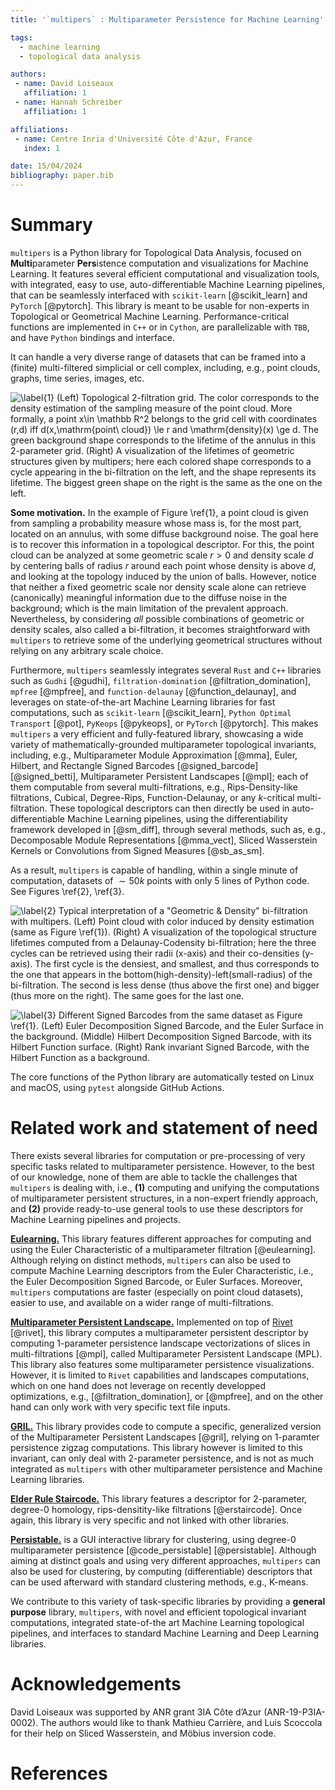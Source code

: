```yaml
---
title: '`multipers` : Multiparameter Persistence for Machine Learning'

tags:
  - machine learning
  - topological data analysis

authors:
 - name: David Loiseaux
   affiliation: 1
 - name: Hannah Schreiber
   affiliation: 1

affiliations:
 - name: Centre Inria d'Université Côte d'Azur, France
   index: 1

date: 15/04/2024
bibliography: paper.bib
---
```


# Summary

`multipers` is a Python library for Topological Data Analysis, focused on **Multi**parameter **Pers**istence computation and visualizations for Machine Learning.
It features several efficient computational and visualization tools, with integrated, easy to use, auto-differentiable Machine Learning pipelines, that can be seamlessly interfaced with 
`scikit-learn` [@scikit_learn] and `PyTorch` [@pytorch].
This library is meant to be usable for non-experts in Topological or Geometrical Machine Learning.
Performance-critical functions are implemented in `C++` or in `Cython`, are parallelizable with `TBB`, and have `Python` bindings and interface.
<!--Additionally, it follows `Gudhi`'s [@gudhi] structure, for future integration.-->
It can handle a very diverse range of datasets that can be framed into a (finite) multi-filtered simplicial or cell complex, including, e.g., point clouds, graphs, time series, images, etc.

![\label{1} 
**(Left)** Topological 2-filtration grid. 
The color corresponds to the density estimation of the sampling measure of the point cloud. 
More formally, a point $x\in \mathbb R^2$ belongs to the grid cell with coordinates $(r,d)$
iff $d(x,\mathrm{point\ cloud}) \le r$ and $\mathrm{density}(x) \ge d$. 
The green background shape corresponds to the lifetime of the annulus in this 2-parameter grid.
**(Right)** A visualization of the lifetimes of geometric structures given by `multipers`; 
here each colored shape corresponds to a cycle appearing in the bi-filtration on the left,
and the shape represents its lifetime. The biggest green shape on the right is the same as the one on the left.](images/annulus.png)

**Some motivation.** In the example of Figure \ref{1}, a point cloud is given from sampling a probability measure whose mass is, for the most part, located on an annulus,
with some diffuse background noise.
The goal here is to recover this information 
in a topological descriptor. For this, the point cloud can be analyzed at some geometric scale $r>0$ and density scale $d$ by centering balls of radius $r$ around each point whose density is above $d$, and looking at the topology induced by the union of balls. 
However, notice that neither a fixed geometric scale nor density scale alone can retrieve (canonically) meaningful information due to the diffuse noise in the background;
which is the main limitation of the prevalent approach.
Nevertheless, by considering *all* possible combinations of geometric or density scales, also called a bi-filtration, it becomes straightforward with `multipers` to retrieve some of the underlying geometrical structures without relying on any arbitrary scale choice. 



Furthermore, `multipers` seamlessly integrates several `Rust` and `C++` libraries such as `Gudhi` [@gudhi], `filtration-domination` [@filtration_domination], `mpfree` [@mpfree], and `function-delaunay` [@function_delaunay],
and leverages on state-of-the-art
Machine Learning libraries for fast computations, such as `scikit-learn` [@scikit_learn], `Python Optimal Transport` [@pot], `PyKeops` [@pykeops], or `PyTorch` [@pytorch]. 
This makes `multipers` a very efficient and fully-featured library, showcasing a wide variety of mathematically-grounded multiparameter topological invariants, including,
e.g., Multiparameter Module Approximation [@mma], Euler, Hilbert, and Rectangle Signed Barcodes [@signed_barcode] [@signed_betti], Multiparameter Persistent Landscapes [@mpl]; each of them computable from several multi-filtrations, e.g.,
Rips-Density-like filtrations, Cubical, Degree-Rips, Function-Delaunay, or any $k$-critical multi-filtration. 
These topological descriptors can then directly be used in auto-differentiable Machine Learning pipelines, using the differentiability framework developed in [@sm_diff],
through several methods, such as, e.g., 
Decomposable Module Representations [@mma_vect], Sliced Wasserstein Kernels or Convolutions from Signed Measures [@sb_as_sm].
<!--Furthermore, by leveraging on several external libraries,-->
As a result, `multipers` is capable of handling, within a single minute of computation, datasets of $\sim 50k$ points with only 5 lines of Python code. See Figures \ref{2}, \ref{3}.


![\label{2} Typical interpretation of a "Geometric \& Density" bi-filtration with `multipers`. 
**(Left)** Point cloud with color induced by density estimation (same as Figure \ref{1}).
**(Right)** A visualization of the topological structure lifetimes computed from a Delaunay-Codensity bi-filtration;
here the three cycles can be retrieved using their radii (x-axis) and their co-densities (y-axis). 
The first cycle is the densiest, and smallest, and thus corresponds to the one that appears in the bottom(high-density)-left(small-radius)
of the bi-filtration. The second is less dense (thus above the first one) and bigger (thus more on the right). The same goes for the last one.](images/3cycles.png)

![\label{3} Different Signed Barcodes from the same dataset as Figure \ref{1}.
**(Left)** Euler Decomposition Signed Barcode, and the Euler Surface in the background.
**(Middle)** Hilbert Decomposition Signed Barcode, with its Hilbert Function surface.
**(Right)** Rank invariant Signed Barcode, with the Hilbert Function as a background.](images/SignedBarcodes.png)

The core functions of the Python library are automatically tested on Linux and macOS, using `pytest` alongside GitHub Actions.


# Related work and statement of need
There exists several libraries for computation or pre-processing of very specific tasks related to multiparameter persistence. However, to the best of our knowledge, none of them are able to tackle the challenges that `multipers` is dealing with, i.e.,
**(1)** computing and unifying the computations of multiparameter persistent structures, in a non-expert friendly approach, and 
**(2)** provide ready-to-use general tools to use these descriptors for Machine Learning pipelines and projects.

[**Eulearning.**](https://github.com/vadimlebovici/eulearning) This library features different approaches for computing and using the Euler Characteristic of a multiparameter filtration [@eulearning].
Although relying on distinct methods, `multipers` can also be used to compute Machine Learning descriptors from the Euler Characteristic, i.e., the Euler Decomposition Signed Barcode, or Euler Surfaces. Moreover, `multipers` computations are faster (especially on point cloud datasets), easier to use, and available on a wider range of multi-filtrations. 
<!--, as this library does not integrate with external libraries.-->

<!-- [**Rivet.**](https://github.com/rivetTDA/rivet): Rivet is a library for interactively computing 1-parameter persistence slices, and useful for visualizations. Its theory is developped in [@rivet]. -->
<!-- This library is also the core backend of most of the following libraries relying only on one parameter slices. -->
<!-- However, this library doesn't leverage on recently developped significant optimizations ([@filtration_domination], [@mpfree]), takes only very specific text-file inputs, doesn't support general multi-critical filtrations, and can only compute 1-parameter slices.  -->
<!-- Furthermore, although rivet can be used to compute some very specific multiparameter invariants, such as MPL, it needs other libraries to do so. -->

[**Multiparameter Persistent Landscape.**](https://github.com/OliverVipond/Multiparameter_Persistence_Landscapes) Implemented on top of [Rivet](https://github.com/rivetTDA/rivet) [@rivet], this library computes a multiparameter persistent descriptor by computing 1-parameter persistence landscape vectorizations of slices in multi-filtrations [@mpl], called Multiparameter Persistent Landscape (MPL). This library also features some multiparameter persistence visualizations. However, it is limited to `Rivet` capabilities and landscapes computations, which on one hand does not leverage on recently developped optimizations, e.g., [@filtration_domination], or [@mpfree], and on the other hand can only work with very specific text file inputs.

<!--**Multiparameter Persistent Kernel.** Similar to landscapes, this invariant can be computed on diagonal persistence slices given by, e.g., `Rivet`.-->

[**GRIL.**](https://github.com/TDA-Jyamiti/GRIL) This library provides code to compute a specific, generalized version of the Multiparameter Persistent Landscapes [@gril], relying on 1-paramter persistence zigzag computations. This library however is limited to this invariant, can only deal with 2-parameter persistence, and is not as much integrated as `multipers` with other multiparameter persistence and Machine Learning libraries.

[**Elder Rule Staircode.**](https://github.com/Chen-Cai-OSU/ER-staircode) This library features a descriptor for 2-parameter, degree-0 homology, rips-densitity-like filtrations [@erstaircode]. Once again, this library is very specific and not linked with other libraries.

[**Persistable.**](https://github.com/LuisScoccola/persistable) is a GUI interactive library for clustering, using degree-0 multiparameter persistence [@code_persistable] [@persistable]. 
Although aiming at distinct goals and using very different approaches, `multipers` can also be used for clustering, by computing (differentiable) descriptors that can be used afterward with standard clustering methods, e.g., K-means. 

We contribute to this variety of task-specific libraries by providing a **general purpose** library, `multipers`, with novel and efficient topological invariant computations, integrated state-of-the art Machine Learning topological pipelines, and interfaces to standard Machine Learning and Deep Learning libraries.


# Acknowledgements
 David Loiseaux was supported by ANR grant 3IA Côte d’Azur
(ANR-19-P3IA-0002).
The authors would like to thank 
 Mathieu Carrière, and Luis Scoccola
 for their help on Sliced Wasserstein, and Möbius inversion code.

# References

